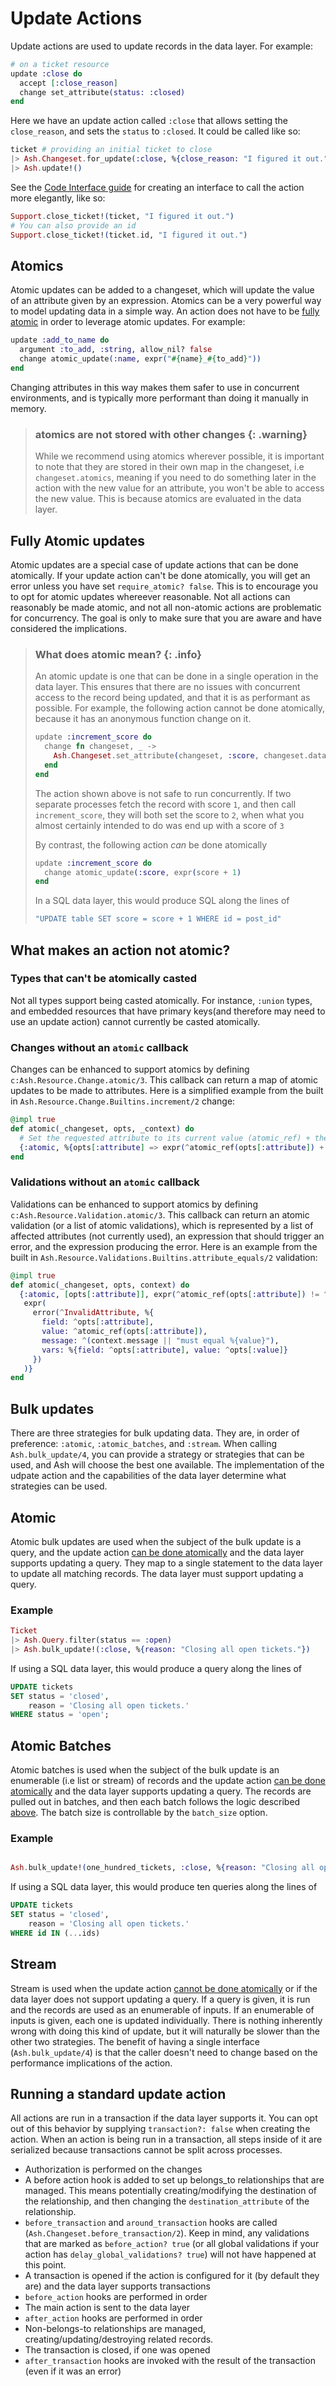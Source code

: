 # Update Actions

Update actions are used to update records in the data layer. For example:

```elixir
# on a ticket resource
update :close do
  accept [:close_reason]
  change set_attribute(status: :closed)
end
```

Here we have an update action called `:close` that allows setting the `close_reason`, and sets the `status` to `:closed`. It could be called like so:

```elixir
ticket # providing an initial ticket to close
|> Ash.Changeset.for_update(:close, %{close_reason: "I figured it out."})
|> Ash.update!()
```

See the [Code Interface guide](documentation/topics/code-interface.md) for creating an interface to call the action more elegantly, like so:

```elixir
Support.close_ticket!(ticket, "I figured it out.")
# You can also provide an id
Support.close_ticket!(ticket.id, "I figured it out.")
```

## Atomics

Atomic updates can be added to a changeset, which will update the value of an attribute given by an expression. Atomics can be a very powerful way to model updating data in a simple way. An action does not have to be [fully atomic](#fully-atomic-updates) in order to leverage atomic updates. For example:

```elixir
update :add_to_name do
  argument :to_add, :string, allow_nil? false
  change atomic_update(:name, expr("#{name}_#{to_add}"))
end
```

Changing attributes in this way makes them safer to use in concurrent environments, and is typically more performant than doing it manually in memory.

> ### atomics are not stored with other changes {: .warning}
> While we recommend using atomics wherever possible, it is important to note that they are stored in their own map in the changeset, i.e `changeset.atomics`, meaning if you need to do something later in the action with the new value for an attribute, you won't be able to access the new value. This is because atomics are evaluated in the data layer.

## Fully Atomic updates

Atomic updates are a special case of update actions that can be done atomically. If your update action can't be done atomically, you will get an error unless you have set `require_atomic? false`. This is to encourage you to opt for atomic updates whereever reasonable. Not all actions can reasonably be made atomic, and not all non-atomic actions are problematic for concurrency. The goal is only to make sure that you are aware and have considered the implications.

> ### What does atomic mean? {: .info}
> An atomic update is one that can be done in a single operation in the data layer. This ensures that there are no issues with concurrent access to the record being updated, and that it is as performant as possible.
> For example, the following action cannot be done atomically, because it has
> an anonymous function change on it.
>
> ```elixir
> update :increment_score do
>   change fn changeset, _ ->
>     Ash.Changeset.set_attribute(changeset, :score, changeset.data.score)
>   end
> end
> ```
>
> The action shown above is not safe to run concurrently. If two separate processes fetch the record with score `1`, and then call `increment_score`, they will both set the score to `2`, when what you almost certainly intended to do was end up with a score of `3`
>
> By contrast, the following action *can* be done atomically
>
> ```elixir
> update :increment_score do
>   change atomic_update(:score, expr(score + 1)
> end
> ```
>
> In a SQL data layer, this would produce SQL along the lines of
>
> ```elixir
> "UPDATE table SET score = score + 1 WHERE id = post_id"
> ```

## What makes an action not atomic?

### Types that can't be atomically casted

Not all types support being casted atomically. For instance, `:union` types, and embedded resources that have primary keys(and therefore may need to use an update action) cannot currently be casted atomically.

### Changes without an `atomic` callback

Changes can be enhanced to support atomics by defining `c:Ash.Resource.Change.atomic/3`. This callback can return a map of atomic updates to be made to attributes. Here is a simplified example from the built in `Ash.Resource.Change.Builtins.increment/2` change:

```elixir
@impl true
def atomic(_changeset, opts, _context) do
  # Set the requested attribute to its current value (atomic_ref) + the amount
  {:atomic, %{opts[:attribute] => expr(^atomic_ref(opts[:attribute]) + ^opts[:amount])}}
end
```

### Validations without an `atomic` callback

Validations can be enhanced to support atomics by defining `c:Ash.Resource.Validation.atomic/3`. This callback can return an atomic validation (or a list of atomic validations), which is represented by a list of affected attributes (not currently used), an expression that should trigger an error, and the expression producing the error. Here is an example from the built in `Ash.Resource.Validations.Builtins.attribute_equals/2` validation:

```elixir
@impl true
def atomic(_changeset, opts, context) do
  {:atomic, [opts[:attribute]], expr(^atomic_ref(opts[:attribute]) != ^opts[:value]),
   expr(
     error(^InvalidAttribute, %{
       field: ^opts[:attribute],
       value: ^atomic_ref(opts[:attribute]),
       message: ^(context.message || "must equal %{value}"),
       vars: %{field: ^opts[:attribute], value: ^opts[:value]}
     })
   )}
end
```

## Bulk updates

There are three strategies for bulk updating data. They are, in order of preference: `:atomic`, `:atomic_batches`, and `:stream`. When calling `Ash.bulk_update/4`, you can provide a strategy or strategies that can be used, and Ash will choose the best one available. The implementation of the udpate action and the capabilities of the data layer determine what strategies can be used.

## Atomic

Atomic bulk updates are used when the subject of the bulk update is a query, and the update action [can be done atomically](#fully-atomic-updates) and the data layer supports updating a query. They map to a single statement to the data layer to update all matching records. The data layer must support updating a query.

### Example

```elixir
Ticket
|> Ash.Query.filter(status == :open)
|> Ash.bulk_update!(:close, %{reason: "Closing all open tickets."})
```

If using a SQL data layer, this would produce a query along the lines of

```sql
UPDATE tickets
SET status = 'closed',
    reason = 'Closing all open tickets.'
WHERE status = 'open';
```

## Atomic Batches

Atomic batches is used when the subject of the bulk update is an enumerable (i.e list or stream) of records and the update action [can be done atomically](#fully-atomic-updates) and the data layer supports updating a query. The records are pulled out in batches, and then each batch follows the logic described [above](#atomic). The batch size is controllable by the `batch_size` option.

### Example

```elixir

Ash.bulk_update!(one_hundred_tickets, :close, %{reason: "Closing all open tickets."}, batch_size: 10)
```

If using a SQL data layer, this would produce ten queries along the lines of

```sql
UPDATE tickets
SET status = 'closed',
    reason = 'Closing all open tickets.'
WHERE id IN (...ids)
```

## Stream

Stream is used when the update action [cannot be done atomically](#fully-atomic-updates) or if the data layer does not support updating a query. If a query is given, it is run and the records are used as an enumerable of inputs. If an enumerable of inputs is given, each one is updated individually. There is nothing inherently wrong with doing this kind of update, but it will naturally be slower than the other two strategies.
The benefit of having a single interface (`Ash.bulk_update/4`) is that the caller doesn't need to change based on the performance implications of the action.

## Running a standard update action

All actions are run in a transaction if the data layer supports it. You can opt out of this behavior by supplying `transaction?: false` when creating the action. When an action is being run in a transaction, all steps inside of it are serialized because transactions cannot be split across processes.

- Authorization is performed on the changes
- A before action hook is added to set up belongs_to relationships that are managed. This means potentially creating/modifying the destination of the relationship, and then changing the `destination_attribute` of the relationship.
- `before_transaction` and `around_transaction` hooks are called (`Ash.Changeset.before_transaction/2`). Keep in mind, any validations that are marked as `before_action? true` (or all global validations if your action has `delay_global_validations? true`) will not have happened at this point.
- A transaction is opened if the action is configured for it (by default they are) and the data layer supports transactions
- `before_action` hooks are performed in order
- The main action is sent to the data layer
- `after_action` hooks are performed in order
- Non-belongs-to relationships are managed, creating/updating/destroying related records.
- The transaction is closed, if one was opened
- `after_transaction` hooks are invoked with the result of the transaction (even if it was an error)
